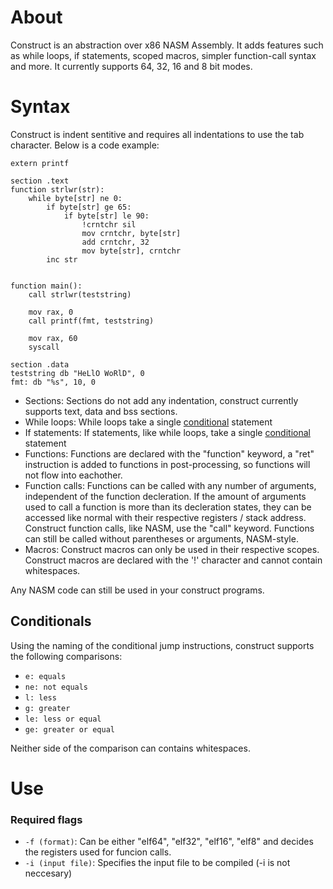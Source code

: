 # About
Construct is an abstraction over x86 NASM Assembly. It adds features such as while loops, if statements, scoped macros, simpler function-call syntax and more.
It currently supports 64, 32, 16 and 8 bit modes.

# Syntax
Construct is indent sentitive and requires all indentations to use the tab character. Below is a code example:
```
extern printf

section .text
function strlwr(str):
	while byte[str] ne 0:
		if byte[str] ge 65:
			if byte[str] le 90:
				!crntchr sil
				mov crntchr, byte[str]
				add crntchr, 32
				mov byte[str], crntchr
		inc str


function main():
	call strlwr(teststring)

	mov rax, 0
	call printf(fmt, teststring)

	mov rax, 60
	syscall

section .data
teststring db "HeLlO WoRlD", 0
fmt: db "%s", 10, 0
```
- Sections: Sections do not add any indentation, construct currently supports text, data and bss sections.
- While loops: While loops take a single [conditional](#conditionals) statement
- If statements: If statements, like while loops, take a single [conditional](#conditionals) statement
- Functions:
  Functions are declared with the "function" keyword, a "ret" instruction is added to functions in post-processing, so functions will not flow into eachother.
- Function calls: Functions can be called with any number of arguments, independent of the function decleration. 
  If the amount of arguments used to call a function is more than its decleration states, they can be accessed like normal with their respective registers / stack address.
  Construct function calls, like NASM, use the "call" keyword. Functions can still be called without parentheses or arguments, NASM-style.
- Macros: Construct macros can only be used in their respective scopes. Construct macros are declared with the '!' character and cannot contain whitespaces.

Any NASM code can still be used in your construct programs.

## Conditionals
Using the naming of the conditional jump instructions, construct supports the following comparisons:
- `e: equals`
- `ne: not equals`
- `l: less`
- `g: greater`
- `le: less or equal`
- `ge: greater or equal`

Neither side of the comparison can contains whitespaces.

# Use
### Required flags
- `-f (format)`: Can be either "elf64", "elf32", "elf16", "elf8" and decides the registers used for funcion calls.
- `-i (input file)`: Specifies the input file to be compiled (-i is not neccesary)

